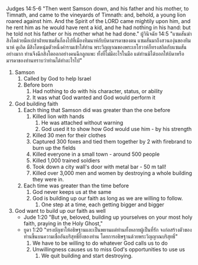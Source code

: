 Judges 14:5-6 "Then went Samson down, and his father and his mother, to Timnath, and came to the vineyards of Timnath: and, behold, a young lion roared against him. And the Spirit of the LORD came mightily upon him, and he rent him as he would have rent a kid, and he had nothing in his hand: but he told not his father or his mother what he had done."
ผู้วินิจฉัย 14:5 "แซมสันฆ่าสิงโตด้วยมือเปล่าฝ่ายแซมสันก็ลงไปที่เมืองทิมนาห์กับบิดามารดาของตน แซมสันมาถึงสวนองุ่นของทิมนาห์ ดูเถิด มีสิงโตหนุ่มตัวหนึ่งคำรามเข้าใส่ท่าน พระวิญญาณของพระเยโฮวาห์ก็ทรงสถิตกับแซมสันอย่างมาก ท่านจึงฉีกสิงโตออกอย่างคนฉีกลูกแพะ ทั้งที่ไม่มีอะไรในมือ แต่ท่านมิได้บอกให้บิดาหรือมารดาของท่านทราบว่าท่านได้ทำอะไรไป"

1. Samson
    1. Called by God to help Israel 
    2. Before born
        1. Had nothing to do with his character, status, or ability
        2. It was what God wanted and God would perform it
2. God building faith
    1. Each thing that Samson did was greater than the one before
        1. Killed lion with hands
            1. He was attached without warning
            2. God used it to show how God would use him - by his strength
        2. Killed 30 men for their clothes
        3. Captured 300 foxes and tied them together by 2 with firebrand to burn up the fields
        4. Killed everyone in a small town - around 500 people
        5. Killed 1,000 trained soldiers
        6. Took down a city wall's door with metal bar - 50 m tall!
        7. Killed over 3,000 men and women by destroying a whole building they were in.
    2. Each time was greater than the time before
        1. God never keeps us at the same
        2. God is building up our faith as long as we are willing to follow.
            1. One step at a time, each getting bigger and bigger
3. God want to build up our faith as well
    - Jude 1:20 "But ye, beloved, building up yourselves on your most holy faith, praying in the Holy Ghost,"
    - ยูดา 1:20 "ทรงบัญชาให้อธิษฐานและเป็นพยานแต่ท่านทั้งหลายผู้เป็นที่รัก จงก่อสร้างตัวของท่านขึ้นบนความเชื่ออันบริสุทธิ์ยิ่งของท่าน โดยการอธิษฐานด้วยพระวิญญาณบริสุทธิ์"
        1. We have to be willing to do whatever God calls us to do
        2. Unwillingness causes us to miss God's opportunities to use us
            1. We quit building and start destroying.